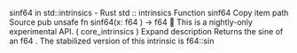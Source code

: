 sinf64 in std::intrinsics - Rust
std
::
intrinsics
Function
sinf64
Copy item path
Source
pub unsafe fn sinf64(x:
f64
) ->
f64
🔬
This is a nightly-only experimental API. (
core_intrinsics
)
Expand description
Returns the sine of an
f64
.
The stabilized version of this intrinsic is
f64::sin